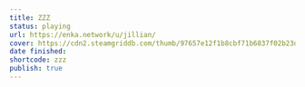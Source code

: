 ```yaml
---
title: ZZZ
status: playing
url: https://enka.network/u/jillian/
cover: https://cdn2.steamgriddb.com/thumb/97657e12f1b8cbf71b6837f02b23d423.jpg
date finished:
shortcode: zzz
publish: true
---
```

